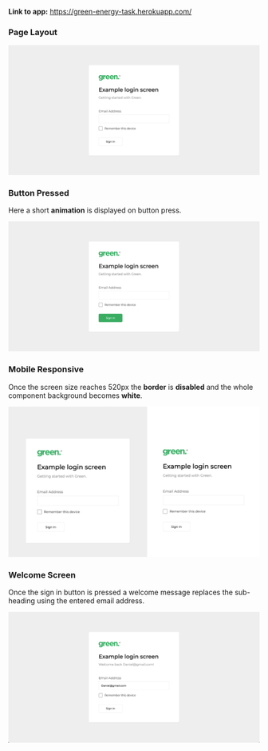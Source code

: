 **Link to app:** https://green-energy-task.herokuapp.com/

### Page Layout

![standard-layout](./src/images/documentation/standard.png)

### Button Pressed

Here a short **animation** is displayed on button press.

![button-pressed](./src/images/documentation/button.png)

### Mobile Responsive

Once the screen size reaches 520px the **border** is **disabled** and the whole component background becomes **white**.

![responsive-prev-post](./src/images/documentation/responsive-prev-post.png)

### Welcome Screen

Once the sign in button is pressed a welcome message replaces the sub-heading using the entered email address.

![welcome-screen](./src/images/documentation/welcome-screen.png)